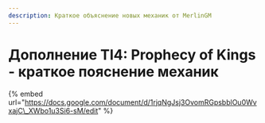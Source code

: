 ```yaml
---
description: Краткое объяснение новых механик от MerlinGM
---
```


# Дополнение TI4: Prophecy of Kings - краткое пояснение механик

{% embed url="https://docs.google.com/document/d/1rjqNgJsj3OvomRGpsbblOu0WvxajC\_XWbo1u3Si6-sM/edit" %}



